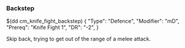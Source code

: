 ### Backstep

$(dd cm_knife_fight_backstep)
{ "Type": "Defence",
	"Modifier": "mD",
	"Prereq": "Knife Fight 1",
	"DR": "-2",
}

Skip back, trying to get out of the range of a melee attack.
